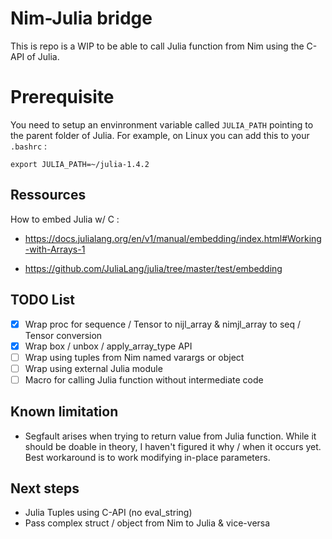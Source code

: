 # Nim-Julia bridge 

This is repo is a WIP to be able to call Julia function from Nim using the C-API of Julia.

# Prerequisite

You need to setup an envinronment variable called `JULIA_PATH` pointing to the parent folder of Julia.
For example, on Linux you can add this to your `.bashrc` :
```
export JULIA_PATH=~/julia-1.4.2
```

## Ressources

How to embed Julia w/ C :

* https://docs.julialang.org/en/v1/manual/embedding/index.html#Working-with-Arrays-1

* https://github.com/JuliaLang/julia/tree/master/test/embedding

## TODO List

* [x] Wrap proc for sequence / Tensor to nijl_array & nimjl_array to seq / Tensor conversion
* [x] Wrap box / unbox / apply_array_type API
* [ ] Wrap using tuples from Nim named varargs or object
* [ ] Wrap using external Julia module
* [ ] Macro for calling Julia function without intermediate code

## Known limitation 

* Segfault arises when trying to return value from Julia function. While it should be doable in theory, I haven't figured it why / when it occurs yet. Best workaround is to work modifying in-place parameters. 

## Next steps 

* Julia Tuples using C-API (no eval_string)
* Pass complex struct / object from Nim to Julia & vice-versa